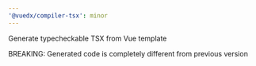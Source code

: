 ```yaml
---
'@vuedx/compiler-tsx': minor
---
```


Generate typecheckable TSX from Vue template

BREAKING: Generated code is completely different from previous version
